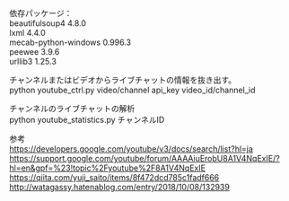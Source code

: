 依存パッケージ：  
beautifulsoup4                4.8.0  
lxml                          4.4.0  
mecab-python-windows          0.996.3  
peewee                        3.9.6  
urllib3                       1.25.3  
  
  
チャンネルまたはビデオからライブチャットの情報を抜き出す。  
python youtube_ctrl.py video/channel api_key video_id/channel_id  
  
チャンネルのライブチャットの解析  
python youtube_statistics.py チャンネルID  
  
参考  
https://developers.google.com/youtube/v3/docs/search/list?hl=ja  
https://support.google.com/youtube/forum/AAAAiuErobU8A1V4NqExIE/?hl=en&gpf=%23!topic%2Fyoutube%2F8A1V4NqExIE  
https://qiita.com/yuji_saito/items/8f472dcd785c1fadf666  
http://watagassy.hatenablog.com/entry/2018/10/08/132939  
